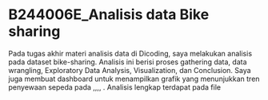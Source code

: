 # B244006E_Analisis data Bike sharing
Pada tugas akhir materi analisis data di Dicoding, saya melakukan analisis pada dataset bike-sharing. Analisis ini berisi proses gathering data, data wrangling, Exploratory Data Analysis, Visualization, dan Conclusion. Saya juga membuat dashboard untuk menampilkan grafik yang menunjukkan tren penyewaan sepeda pada ,,,, . Analisis lengkap terdapat pada file 

